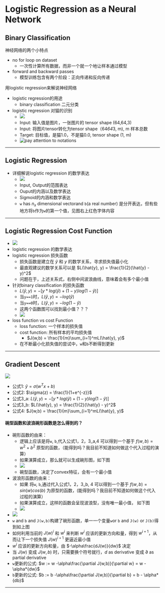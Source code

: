 # Logistic Regression as a Neural Network

## Binary Classification

神经网络的两个小特点
- no for loop on dataset
	- 一次性计算所有数据，而非一个就一个地让样本通过模型
- forward and backward passes
	- 模型训练包含有两个阶段：正向传递和反向传递

用logistic regression来解说神经网络
- logistic regression的用途
	- binary classification 二元分类
- logistic regression 对猫的识别
	- ![][image1]
	- Input: 输入值是图片，一张图片的 tensor shape (64,64,3)
	- Input: 将图片tensor转化为tensor shape（64*64*3, m), m 样本总数
	- Target: 目标值，是猫1.0，不是猫0.0, tensor shape (1, m)
	- ![pay attention to notations][image2]
----

## Logistic Regression
- 详细解说logistic regression 的数学表达
	- ![][image3]
	- Input, Output的范围表达
	- Ouput的内涵以及数学表达
	- Sigmoid的内涵和数学表达
	- `w` has $n_x$ dimensional vectorand `b`(a real number) 是分开表达，但有些地方将`b`作为`w`的第一个值，见图右上红色字体内容

---

## Logistic Regression Cost Function
- ![][image4]
- logistic regression 的数学表达
- logistic regression 损失函数
	- 损失函数是建立在 $\hat{y}$ 和 $y$ 的数学关系，寻求损失值最小化
	- 最直观建议的数学关系可以是 $L(\hat{y}, y) = \frac{1}{2}(\hat{y} - y)^2$
	- 问题在于，上述关系式，右侧中间波浪曲线，意味着会有多个最小值
- 针对binary classification 的损失函数
	- $L(\hat{y}, y) = -[y*log(\hat{y}) + (1-y)log(1-\hat{y})]$
	- 当`y==1`时，$L(\hat{y}, y) = -log(\hat{y})$
	- 当`y==0`时，$L(\hat{y}, y) = -log(1-\hat{y})$
	- 这两个函数图可以找到最小值？？？
	- ![][image5]
- loss function vs cost Function
	- loss function: 一个样本的损失值
	- cost function: 所有样本的平均损失值
		- $J(w,b) = \frac{1}{m}\sum_{i=1}^mL(\hat{y}, y)$
	- 在不断最小化损失值的尝试中，`w`和`b`不断得到更新

---

## Gradient Descent
![][image6]
- 公式1: $\hat{y} = \sigma(w^Tx + b)$
- 公式2: $\sigma(z) = \frac{1}{1+e^{-z}}$
- 公式3_a: $L(\hat{y}, y) = -[y*log(\hat{y}) + (1-y)log(1-\hat{y})]$
- 公式3_b: $L(\hat{y}, y) = \frac{1}{2}(\hat{y} - y)^2$
- 公式4: $J(w,b) = \frac{1}{m}\sum_{i=1}^mL(\hat{y}, y)$

#### 碗型函数和波浪碗形函数是怎么得到的？
- 碗形函数的由来：
	- 逻辑上应该是将`w`, `b`,代入公式1，2，3_a,4 可以得到一个基于 $f(w,b) = w^2 + b^2$ 原型的函数，（能得到吗？我目前不知道如何做这个代入过程的演算）
	- 如果演算成立，那么就可以生成碗形图，如下图
	- ![][image8]
	- 碗型函数，决定了convex特征，会有一个最小值
- 波浪形函数的由来：
	- 如果 将`w`, `b`,通过代入公式1，2，3_b, 4 可以得到一个基于 $f(w,b) = sin(w)cos(b)$ 为原型的函数，(能得到吗？我目前不知道如何做这个代入过程的演算）
	- 如果演算成立，这样的函数会呈现波浪型，没有唯一最小值， 如下图
	- ![][image9]
- ![][image7]
- `w` and `b` and `J(w,b)`构建了碗形函数，单一一个变量`w`or `b` and `J(w)` or `J(b)`得到如上图
- 如何利用当前的 $J(w)^{i}$ 和 $w^{i}$ 来判断 $w^{i}$ 应该的更新方向和量，得到 $w^{i+1}$，从而让下一个损失值 $J(w)^{i+1}$ 更逼近最小值
- $w^{i}$ 应该的更新方向和量，由 $-\alpha\frac{dJ(w)}{dw}$ 决定
- 当 $J(w)$ 变成 $J(w,b)$ 时，只需要换个符号就行，$d$ as derivative 变成 $\partial$ as partial derivative
- `w`更新的公式: $w := w -\alpha\frac{\partial J(w,b)}{\partial w} = w - \alpha*{dw}$
- `b`更新的公式: $b := b -\alpha\frac{\partial J(w,b)}{\partial b} = b - \alpha*{db}$

---

##


[image1]: https://lh3.googleusercontent.com/KqzCHNE4GoH-8Mgqdh7Y6PQkkR0xDcLyFvZbMTHX8cSDTmHB-0efMYrQe2njCjvGaP86tyZ8s2q3XnQ3nsPp9laAt7YgYpCONNkVm__m6mY_fjquRPFbFNn33hyHxu5m_vw1DYhXCWXrVBnjF8Fgdc4f7zOJATLkWnwjOy-2dqrfbc4u20s6L0H5JleMbThY7iZW2QG_PPqDkIgG0qg4F9GdybM-Ku1O_feYYzHFuieCWci4gV4qFjJmuPx4Y9eAq1P7bUx39_ht6BrNIhy02qDDr4vxWSvI7xzoZdR-HVJhkZrqJWidVrwAAIifMITCTLlB-aow1eB6cSSmCrF2227FklG2xUE8Sw2P6CU1qohuFw4hj5IbUVBfmGXPX_2Gmk61CuJYWUx2eFA5iUE3KnhzwPabhl7enmJmQrTR-l6FDa4Kf5g5zw51Ef7MUuKQNf1F_O4ZZmgh-uPgT93AQx0-G8dPp9Bw6uaXbGkw1XfXQ3XuYDN54uD0stA0Jtj_H9hWLDOeunfOBrbeK7XakoGBDQgvs1jGrpfsBlkqHt-LrVIAUnKqMu8mMIqpjRDvWYvqbHVrZ4qsqexRd3lpasfF3F06g1k44pLg1yYNrtU22uWcvulqF3eu=w1900-h1032-no
[image2]: https://lh3.googleusercontent.com/czHGUpQPJZuJYckHZIyBijbxONm0J9UIfwTls8NnYFib8tnD0Dtfz0IHisZ3lGrjUb63PWU1s4DoJhnYFsquI6R5T2ak9wIsI0ALG5xtIwPhY4bYdV20A5W2gAS7gS-3owM99rR2QZ2qzsmIXTr4sldRT-v9cdt6CYQXTkmEo0CecxnuqgWkb-uNP5TJ0JrT5_eEhwRBeHIsB91bNW7g-1tcdB_tCWfBWjrP_exfhJqrp0EluONR7TLaaiFfjhklEQxYSM3MQS9jj9osoULGT48p-sqj9nbuHWBdEZy2XMjjhfxwyL2DjDcJyHyxCw_DVeC_jI9U-9JP_vlgNCO_w4fh9CNfbHFKwmBARehS_DyCDHEJm1najTQVg_woADiVORgZ8W5zP0lnlJKDtvrh35jmctw6CKbBfft_UjqDBb7XWnb_gvIkmHWC_4YU2AKfXb6nF4OJ5-OmKH_gfe6NhQ5AjR9sXI_se7nWKxSNlAdQQGT5bue_-vI5hgm_--Ckqw4jBOY4MVsz4HmJoKuk6xIKpmA1lk6up6YWfRHttCGLtMlC6EezcU8YSPNJCoWXUw2nG9oo6gK1NMQbgCX0TuxHDUCi1WuAAkFUh-d_e_5e8G1gW3GG2C8H=w1760-h978-no
[image3]: https://lh3.googleusercontent.com/U3h9Ymvloex2Y9fXAdSWBjfFjXsLEHFhf189BkYizOryDNsdpLdKRrzLX4ZkWYHBQEoKJvK67cKvEI9MFOnitzYqfTtWOSCWoptYEAI3HgOK6j8HmCVHOw7iciIRrn-1m0HzJTbVb58NFJtYeAnPSo65lXl_PEDZqWf81UpU9B8jyiBQ7vcm0ixTFUE9MF2q7aVJpRn3hnfRJa1b-0-3rmgBH2kfHfrkENa6WuZzIofJp7d50zIOcJfScpDXfowx4IABPRQiax0yK8Ohrhx-Rj4L-9xC3Bk9AsuzlnPu0nBf3S8P-ZKAnzr1XhIDvr7pmzlp0mxUZAnglFTrvlm0dOL_y0pOx0Y3cYBtnwcEHEhD3TAwQPwtPImMKiyE425K3yZ2CAeo7tiGXd5vnfFEufRl-ld831nWoy1Cju0774A_lwcTyH4jcDxV17HCTNNyDfB_NrCiYfNy0spDOUb8VxYVEg2w2nSRKwVpWV8ncy0YHKrBwnJnbTbRL01w6Tpm8KXTeYc6Xxt_cIYSK1THz2WwPx1xBZJzwpn_oZHJghVuf7hnnBZNspARCV00Cpt_N-kelwiPPHvtJznT95ouAhwxXx6QxXxM7UyksCuB0hODF6WNWv29ThoK=w2094-h1224-no
[image4]: https://lh3.googleusercontent.com/DrBLbnF0qSP4XzAd2AMPpZ3eyiNVTNAj0SipdzeR37uy3VDJChbu4Po1nT66_5aDjQpUD0PRVLVmHPL7TIXtD32VE_vwmv4rI2MmSEuTk-upbhnvGERNHZ8oxSMk4wvkYZrJ61TKcGSPup45xemRDQoLSWFH13aBAwdL0ZgkXNa-t0AU7Sr2kNEpcjeYnJ7SvaZCWJmTtY26oapUs1YFbJ4dtb3PU5qcn-PezH6lD-bROu71GLBw_r7e_9mp4pKYBrqYejG99uwAhe-5SOVWV9IhCY2HsTPY_hvoBYSiYAjBEa-2Nd9Q1yeKnEa8hKhgfBDNrmK_oGy2Yylrco0XhFvvBpW2t5xdGWWb87GGSpNuf81sQutFpVkzXk7YvGGYg9h0atKnIv9wA9RZOXfQQlj28p4XCtQ7wMXOnyJLb8AkmWsCs9BmZjj_lTB8fwdNg9uHoQsil17Dajmc0tbFycVHGVCcrRDmmSwVNwbs7O-zae5DIgbDHIuXNHyQCk-6wWcM5vOyHnQxbbGDGFWBl4BrpBNAfyYAx64R1Zj3kY1RwbXrWeLHgIvL-7xDNy4jQXlD3S7mt5ZB3u-xPyfn_GZK5UHvmPZBXIlHMPASlYWmI2DCMBfAL5Yw=w1918-h996-no
[image5]: https://lh3.googleusercontent.com/o7FZdccz5FzTEb_W5kw6oLnq6x-nOz61paXKEqGoZ36r_eCaLIQRjY8o51okupX9vtY8AE0TXGZSmAfN6u3gin35vbEQV-8Ij28ih9mfmvALP6d8mOCF-nlFfaBwx4nuAtmzU_Y3zAeTa5qyrZD7W-PwaBlm9KNou_aLnIyTcJOqySkVP1k41BG97-nQlucHrMDMqeJ21vsRqKb8lmtSOheJOgIND_AN6L1c-nlnaQMUjq16sUnu29MBuqBkFQoOlD75XAU6IofURaVjxgUqN-A3rXuQQEZFS1rI8ISucaA8KmBq0hMeEjZtZj65dZPvmSRYcWVK_zbzxM4r1qBIRYTAFWfRgHKIrupQ0WMAsvWnyVjHNB_EJDDTy831N-PzwIHPJCgB4velciTKdXPiwLYaGBSX95gh7O384OjwU9DRMMPi32KKSa-ebiN36fQps5VSM5mFRiAvvFZJgAGg67iHs0cPm5p8VtZknMeE8WUEfBDRcFJnKv8xPIKk3QvlwVA1HVdyq9fKDfFh_inDZMBinE_2ySQVqIupjfIHR21yZzZVFZ8gmhaoIqupxqSmB06Z7fWz-9rEFwhEiUOiD_0vsZzuFKr28Wq43XQhlb6zQloD3UJj_Oal=w2090-h542-no
[image6]: https://lh3.googleusercontent.com/ZBqjR9tg54EdEw1iF98ujFqsYDy93_H4fc3AhXUSO0E5a8q9ZIXN-exjtkcQXg-HLmY_NxloCC90OMPrq_bsNWj2O11NpxyWOta7GEl9myWZ3vvDC8xvh2TZz73WHfM6WX9W_oVM5R0B7NaO0PWH2mCWTxPcOHHiFxxcy1lv9SXr8rbpc_frK6pXl7ZL7Qp6zeiubUYY2rryBKpFeFwxc-9AC_ULl5t52bt7gGpZcc2vZ0-kKt5ooaqmX6kQG8r2c9nB-i87_xZh1H5cT2pcuFG9DN5dlO8aoNmGFFLPL1A3dflQDbD-nzgBvIGiHnlM7G2ZM-h7_ICpVt2IwPui9pCwlsNqcDwHnaLDZ3gCyf4_2aPONaR4GIDCtSNWGw5VhMgDO7vL_D3XhsBWYlVS2E_qBXlWkGrOJ7XfPOmxiuDwWTRmYrOqPBe0_EEh0G27pO_e95nr7FMAt0AMXq6lK4fMaORARrAp_QXVRDsVoxovA7Cz0o0PvCdjPKdeygY5etqDwf26_6vsROwZ5Ex_vRjOCaB0HBRL4xqs5sa2yJU3GAA3J1y_YI5U_ffXhKEKSucOWmj8m_xKI5afsZOjP0GKRVOy36nmp59H48eA3qgMzsfeWM-QUURZ=w1914-h958-no
[image7]: https://lh3.googleusercontent.com/y_J_yslGvUEhnDzf0RtQ4zFXrlWG427hUzNL5F1b2WCASmkD1I0NhYXKaDwgt4q2lGT3s0l4IRetZiS4sGCP-layErG7Cldf1ZVe54yjbh_r0Stv58g1ndnq1N6bHpVyeqbCReR3BqX7Y0skmdpxhroB-mP1iNxLQ7zroG7lMDE0DR76KjE95FxokVFqF4lMaNkj0vpSJ974rhjRY7h2M47vdmcL4b4AmK-ygwjr6zXiQUaVRjO_en8GL3AXQtuOr4Sj6iRGqGiYl8uD7KI--t5pqCiudfqnCTzcoXkGIRV1CXkz-8pHEzMfvFCT5BUOodECOEYlRIBWoem9Jxg6Xsh9O08jS6euISCBNS-5jiujN3yWeYscPS-YfZmb_nYidqkTAP8IvIe5-6mAT83FkryJV4o47nnDlrTCb9r91yjqBSsAqO6UhMMsJzTLIUwRZncN9r771dQ2_heASPPQeJzfnC_poENDK3e-mpJ3DV56DSgdMStZOINPM-MnkTCwc7rdNlgoeRQ1BR5P0JH4-1deQtdFG0FjuUpyMeCIyINkvIjpvBn4aXvZuhrasVZOfkYSjkQ_NInBUHzzUTwdEiJYLBAketVYYFx5h-mWy7nmEeyKcN0AYy3a=w584-h322-no
[image8]: https://lh3.googleusercontent.com/RZEdyoheelD-a0NgUbb3ZcAHJqdTz_KXa8aGskYHXjLCKSF8wuM2Jbr6mreNStM3h72pxrtMagNlvGp1leTWD8zquLU_5HiP6lUcLc78RlpR5cgTLi2qIVZ8OAp69PiLdUaY5ng62XsHY9XxjWRMSCrsyWzhY3FMouCI6OVT3dmdwR0bG5EZJqdE-cJq2CnKqnO1C0DfA_MaV_4sfh_edVIEgx8BSPbHqZv7mNssh6MFE7qQ8IwaClrytFzklVM5tT9GZ7fZysWwhoLNoGb0COVwZu7pAZWXH5TKTqfCEIWeajZdQzySNIIZYDz_3zk5Sd9TQGNhj6B3UqAEQKAP5mwbeOaP7fh2Myf8yZFWDVLcqwla7jKoXhdJcZF9MiGuU8L9ry0X3Vq1pfe0Xa8hNFA3jYLq_usqinBXArWZTtsSt6-oPDlwLLWIwlQWKgc7q9haB3sBkW7MesyQPo3v4_QPhGMzLKhei505VwMioEXibA7RjrtB60rn3oGNsOXBJE_SgOlF_vsoQ-vRis7a-JMPBK--rd9CAF_OI6Y5yrayRB5uSXvOEktRLFjhGsxexWao9S8zcbi6hqESD6gesztK70xfrER_NzFIkOwM3GG9O81j9k08=w1094-h946-no
[image9]: https://lh3.googleusercontent.com/atytBnhFGoh80MrvLtXVpJ3QOQlEgrLS03nM7cOGR3aKAi7a4-77xqaAp0WNA_0MjsqSw-NtsKQyvH735rLELyHwUttCYIGxY_RonThTM7nLddkRfjC_7N_PCShgNc9yv1UWTHHtG06moqfwQyuL8zg37f9SJy7NeK3aziGU-mzEy7qIpB2jGHW_4hMdZXuNcbIEZJfH3b3eCT_OYGYrdVEX6xsDvnOLQ2TpBR1Qd-iMp1EP15Ew1ToVBbSTlm9II9p7yCzWgk-K-b3MG6oWq1XIV75NOt6nK74Sh5_36tzNwipHIc3JMtxriedzYq9_1tgI9q9CMyYcuuDoe1FubFO1eGpHsxaaYGgrJSs_cKlK3lldKTmTX24Hrp2jj0EK9WDiMMgkRdWa0kbqmjJuLUNpEPx9aZZ_GrXNX_5jn4tu_sB3ZPGyPoNLqf5F9s9GH0qyO6-Uf0TpBAtzSvv1m_6nO97uNKHSs5jrks37wMjDbiEhlSsJDL3mbmmKyHd10YFEf-1hKyCRSro-o1IhWF0L3WBP4sDVkWpaXreWbqyuVrfJoc2z8E-awzB1nowL8m3OHub589PZU6Zga-4qxkAuUzAAdYfquH3rEs3ohbiR8qytSsqm=w1056-h842-no
